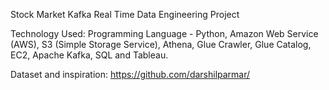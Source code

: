 Stock Market Kafka Real Time Data Engineering Project

Technology Used: 
Programming Language - Python,
Amazon Web Service (AWS),
S3 (Simple Storage Service),
Athena,
Glue Crawler,
Glue Catalog,
EC2,
Apache Kafka,
SQL and Tableau.

Dataset and inspiration:  https://github.com/darshilparmar/
